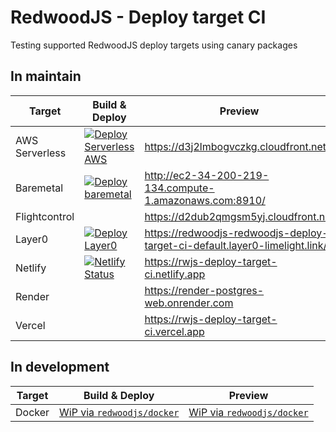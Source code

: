 # RedwoodJS - Deploy target CI

Testing supported RedwoodJS deploy targets using canary packages

## In maintain

| Target         | Build & Deploy                                                                                                                                                                                                       | Preview                                                                     |
| -------------- | -------------------------------------------------------------------------------------------------------------------------------------------------------------------------------------------------------------------- | --------------------------------------------------------------------------- |
| AWS Serverless | [![Deploy Serverless AWS](https://github.com/redwoodjs/deploy-target-ci/actions/workflows/deploy-serverless.yaml/badge.svg)](https://github.com/redwoodjs/deploy-target-ci/actions/workflows/deploy-serverless.yaml) | https://d3j2lmbogvczkg.cloudfront.net                                       |
| Baremetal      | [![Deploy baremetal](https://github.com/redwoodjs/deploy-target-ci/actions/workflows/deploy-baremetal.yaml/badge.svg)](https://github.com/redwoodjs/deploy-target-ci/actions/workflows/deploy-baremetal.yaml)        | http://ec2-34-200-219-134.compute-1.amazonaws.com:8910/                     |
| Flightcontrol  |                                                                                                                                                                                                                      | https://d2dub2qmgsm5yj.cloudfront.net                                       |
| Layer0         | [![Deploy Layer0](https://github.com/redwoodjs/deploy-target-ci/actions/workflows/deploy-layer0.yml/badge.svg)](https://github.com/redwoodjs/deploy-target-ci/actions/workflows/deploy-layer0.yml)                   | https://redwoodjs-redwoodjs-deploy-target-ci-default.layer0-limelight.link/ |
| Netlify        | [![Netlify Status](https://api.netlify.com/api/v1/badges/df4e9ede-0129-45e4-ad8f-e5e2c414c0b6/deploy-status)](https://app.netlify.com/sites/rwjs-deploy-target-ci/deploys)                                           | https://rwjs-deploy-target-ci.netlify.app                                   |
| Render         |                                                                                                                                                                                                                      | https://render-postgres-web.onrender.com                                    |
| Vercel         |                                                                                                                                                                                                                      | https://rwjs-deploy-target-ci.vercel.app                                    |

## In development

| Target | Build & Deploy                                                    | Preview                                                           |
| ------ | ----------------------------------------------------------------- | ----------------------------------------------------------------- |
| Docker | [WiP via `redwoodjs/docker`](https://github.com/redwoodjs/docker) | [WiP via `redwoodjs/docker`](https://github.com/redwoodjs/docker) |
